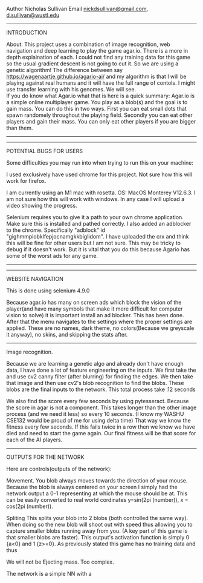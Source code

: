 Author Nicholas Sullivan
Email nickdsullivan@gmail.com, d.sullivan@wustl.edu

**************************************************************************************
INTRODUCTION

About:  This project uses a combination of image recognition, web navigation and deep learning to play the game agar.io.  There is a more in depth explaination of each.  I could not find any training data for this game so the usual gradient descent is not going to cut it.  So we are using a genetic algorithm!  The difference between say https://wagenaartje.github.io/agario-ai/ and my algorithm is that I will be playing against real humans and it will have the full range of contols.  I might use transfer learning with his genomes.  We will see.  
If you do know what Agar.io what that is here is a quick summary:
Agar.io is a simple online multiplayer game. You play as a blob(s) and the goal is to gain mass.  You can do this in two ways.  First you can eat small dots that spawn randomely throughout the playing field.  Secondly you can eat other players and gain their mass.  You can only eat other players if you are bigger than them.  
**************************************************************************************


**************************************************************************************
POTENTIAL BUGS FOR USERS

Some difficulties you may run into when trying to run this on your machine:  

I used exclusively have used chrome for this project.  Not sure how this will work for firefox. 

I am currently using an M1 mac with rosetta.  OS: MacOS Monterey V12.6.3.  I am not sure how this will work with windows.  In any case I will upload a video showing the progress.

Selenium requires you to give it a path to your own chrome application.  Make sure this is installed and pathed correctly.  I also added an adblocker to the chrome.  Specifically "adblock" id "gighmmpiobklfepjocnamgkkbiglidom".  I have uploaded the crx and think this will be fine for other users but I am not sure.  This may be tricky to debug if it doesn't work.  But it is vital that you do this because Agario has some of the worst ads for any game.  

**************************************************************************************


**************************************************************************************
WEBSITE NAVIGATION

This is done using selenium 4.9.0

Because agar.io has many on screen ads which block the vision of the player(and have many symbols that make it more difficult for computer vision to solve) it is important install an ad blocker.  This has been done.  After that the menu navigates to the settings where the proper settings are applied.  These are no names, dark theme, no colors(Because we greyscale it anyway), no skins, and skipping the stats after.


**************************************************************************************
Image recognition.  

Because we are learning a genetic algo and already don't have enough data, I have done a lot of feature engineering on the inputs.   We first take the and use cv2 canny filter (after blurring) for finding the edges.  We then take that image and then use cv2's blob recognition to find the blobs.  These blobs are the final inputs to the network.  This total process take .12 seconds

We also find the score every few seconds by using pytesseract.  Because the score in agar is not a component.  This takes longer than the other image process (and we need it less) so every 10 seconds.  (I know my WASHU CSE132 would be proud of me for using delta time)
That way we know the fitness every few seconds.  If this fails twice in a row then we know we have died and need to start the game again.  Our final fitness will be that score for each of the AI players.  




**************************************************************************************
OUTPUTS FOR THE NETWORK


Here are controls(outputs of the network):

Movement.  You blob always moves towards the direction of your mouse. Because the blob is always centered on your screen I simply had the network output a 0-1 representing at which the mouse should be at.  This can be easily converted to real world cordinates y=sin(2pi (number)), x = cos(2pi (number)).  

Spliting This splits your blob into 2 blobs (both controlled the same way).  When doing so the new blob will shoot out with speed thus allowing you to capture smaller blobs running away from you. (A key part of this game is that smaller blobs are faster).  This output's activation function is simply 0 {a<0} and 1 {z>=0}.  As previously stated this game has no training data and thus 

We will not be  Ejecting mass.  Too complex.   

The network is a simple NN with a 




